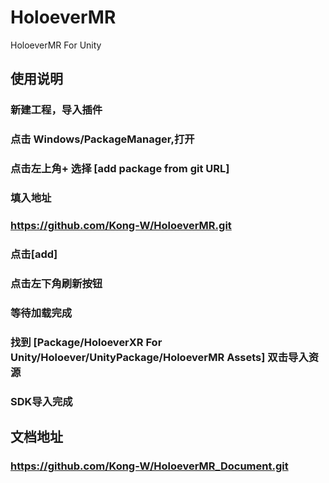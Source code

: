 # HoloeverMR
HoloeverMR For Unity


## 使用说明

### 新建工程，导入插件

### 点击 Windows/PackageManager,打开

### 点击左上角+ 选择 [add package from git URL]

### 填入地址

###     https://github.com/Kong-W/HoloeverMR.git 

### 点击[add]

### 点击左下角刷新按钮

### 等待加载完成

### 找到 [Package/HoloeverXR For Unity/Holoever/UnityPackage/HoloeverMR Assets] 双击导入资源

### SDK导入完成



## 文档地址 
###   https://github.com/Kong-W/HoloeverMR_Document.git
